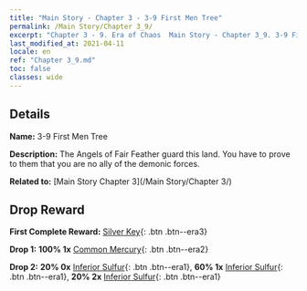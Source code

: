 ```yaml
---
title: "Main Story - Chapter 3 - 3-9 First Men Tree"
permalink: /Main Story/Chapter 3_9/
excerpt: "Chapter 3 - 9. Era of Chaos  Main Story - Chapter 3_9. 3-9 First Men Tree"
last_modified_at: 2021-04-11
locale: en
ref: "Chapter 3_9.md"
toc: false
classes: wide
---
```


## Details

 **Name:** 3-9 First Men Tree

 **Description:** The Angels of Fair Feather guard this land. You have to prove to them that you are no ally of the demonic forces.

 **Related to:** [Main Story Chapter 3](/Main Story/Chapter 3/)

## Drop Reward

 **First Complete Reward:** [Silver Key](/Items/con_693/){: .btn .btn--era3}

 **Drop 1:** **100% 1x** [Common Mercury](/Items/mat_8/){: .btn .btn--era2}

 **Drop 2:** **20% 0x** [Inferior Sulfur](/Items/mat_3/){: .btn .btn--era1}, **60% 1x** [Inferior Sulfur](/Items/mat_3/){: .btn .btn--era1}, **20% 2x** [Inferior Sulfur](/Items/mat_3/){: .btn .btn--era1}

